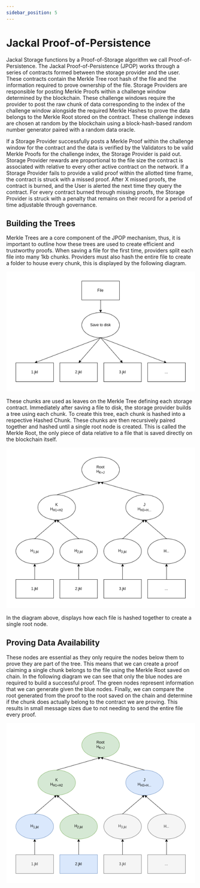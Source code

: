 ```yaml
---
sidebar_position: 5
---
```


# Jackal Proof-of-Persistence

Jackal Storage functions by a Proof-of-Storage algorithm we call Proof-of-Persistence. The Jackal Proof-of-Persistence (JPOP) works through a series of contracts formed between the storage provider and the user. These contracts contain the Merkle Tree root hash of the file and the information required to prove ownership of the file. Storage Providers are responsible for posting Merkle Proofs within a challenge window determined by the blockchain. These challenge windows require the provider to post the raw chunk of data corresponding to the index of the challenge window alongside the required Merkle Hashes to prove the data belongs to the Merkle Root stored on the contract. These challenge indexes are chosen at random by the blockchain using a block-hash-based random number generator paired with a random data oracle.

If a Storage Provider successfully posts a Merkle Proof within the challenge window for the contract and the data is verified by the Validators to be valid Merkle Proofs for the challenge index, the Storage Provider is paid out. Storage Provider rewards are proportional to the file size the contract is associated with relative to every other active contract on the network. If a Storage Provider fails to provide a valid proof within the allotted time frame, the contract is struck with a missed proof. After X missed proofs, the contract is burned, and the User is alerted the next time they query the contract. For every contract burned through missing proofs, the Storage Provider is struck with a penalty that remains on their record for a period of time adjustable through governance.

## Building the Trees
Merkle Trees are a core component of the JPOP mechanism, thus, it is important to outline how these trees are used to create efficient and trustworthy proofs. When saving a file for the first time, providers split each file into many 1kb chunks. Providers must also hash the entire file to create a folder to house every chunk, this is displayed by  the following diagram.

![File Tree](/img/jkl_paper/tree1.png)

These chunks are used as leaves on the Merkle Tree defining each storage contract. Immediately after saving a file to disk, the storage provider builds a tree using each chunk. To create this tree, each chunk is hashed into a respective Hashed Chunk. These chunks are then recursively paired together and hashed until a single root node is created. This is called the Merkle Root, the only piece of data relative to a file that is saved directly on the blockchain itself.

![Merkle Roots](/img/jkl_paper/tree2.png)

In the diagram above, displays how each file is hashed together to create a single root node.

## Proving Data Availability
These nodes are essential as they only require the nodes below them to prove they are part of the tree. This means that we can create a proof claiming a single chunk belongs to the file using the Merkle Root saved on chain. In the following diagram we can see that only the blue nodes are required to build a successful proof. The green nodes represent information that we can generate given the blue nodes. Finally, we can compare the root generated from the proof to the root saved on the chain and determine if the chunk does actually belong to the contract we are proving. This results in small message sizes due to not needing to send the entire file every proof.

![Merkle Roots Graphed](/img/jkl_paper/tree3.png)
